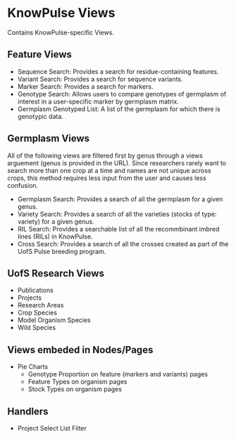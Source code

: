 # KnowPulse Views
Contains KnowPulse-specific Views.

## Feature Views
* Sequence Search: Provides a search for residue-containing features.
* Variant Search: Provides a search for sequence variants.
* Marker Search: Provides a search for markers.
* Genotype Search: Allows users to compare genotypes of germplasm of interest in a user-specific marker by germplasm matrix.
* Germplasm Genotyped List: A list of the germplasm for which there is genotypic data.

## Germplasm Views
All of the following views are filtered first by genus through a views arguement (genus is provided in the URL). Since researchers rarely want to search more than one crop at a time and names are not unique across crops, this method requires less input from the user and causes less confusion.
* Germplasm Search: Provides a search of all the germplasm for a given genus.
* Variety Search: Provides a search of all the varieties (stocks of type: variety) for a given genus.
* RIL Search: Provides a searchable list of all the recommbinant imbred lines (RILs) in KnowPulse.
* Cross Search: Provides a search of all the crosses created as part of the UofS Pulse breeding program.

## UofS Research Views
* Publications
* Projects
* Research Areas
* Crop Species
* Model Organism Species
* Wild Species

## Views embeded in Nodes/Pages
* Pie Charts
  * Genotype Proportion on feature (markers and variants) pages
  * Feature Types on organism pages
  * Stock Types on organism pages

## Handlers
* Project Select List Filter

